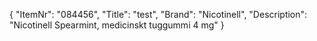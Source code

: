 {
  "ItemNr": "084456",
  "Title": "test",
  "Brand": "Nicotinell",
  "Description": "Nicotinell Spearmint, medicinskt tuggummi 4 mg"
}